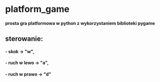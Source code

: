 # platform_game
#### prosta gra platformowa w python z wykorzystaniem biblioteki pygame

## sterowanie:
#### - skok -> "w",
#### - ruch w lewo -> "a",
#### - ruch w prawo -> "d"
